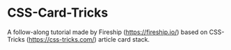 # CSS-Card-Tricks

A follow-along tutorial made by Fireship (https://fireship.io/) based on CSS-Tricks (https://css-tricks.com/) article card stack.
